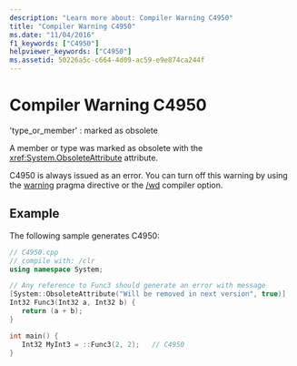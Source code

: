```yaml
---
description: "Learn more about: Compiler Warning C4950"
title: "Compiler Warning C4950"
ms.date: "11/04/2016"
f1_keywords: ["C4950"]
helpviewer_keywords: ["C4950"]
ms.assetid: 50226a5c-c664-4d09-ac59-e9e874ca244f
---
```

# Compiler Warning C4950

'type_or_member' : marked as obsolete

A member or type was marked as obsolete with the <xref:System.ObsoleteAttribute> attribute.

C4950 is always issued as an error. You can turn off this warning by using the [warning](../../preprocessor/warning.md) pragma directive or the [/wd](../../build/reference/compiler-option-warning-level.md) compiler option.

## Example

The following sample generates C4950:

```cpp
// C4950.cpp
// compile with: /clr
using namespace System;

// Any reference to Func3 should generate an error with message
[System::ObsoleteAttribute("Will be removed in next version", true)]
Int32 Func3(Int32 a, Int32 b) {
   return (a + b);
}

int main() {
   Int32 MyInt3 = ::Func3(2, 2);   // C4950
}
```

